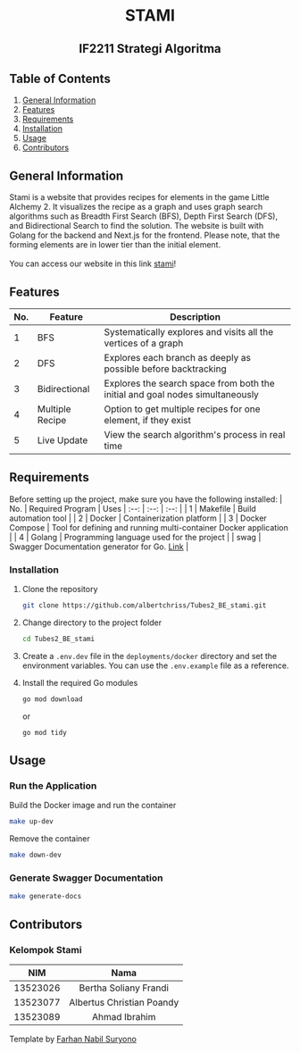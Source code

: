 <h1 align="center">STAMI</h1>
<h2 align="center">IF2211 Strategi Algoritma</h2>

## Table of Contents
1. [General Information](#general-information)
2. [Features](#features)
3. [Requirements](#requirements)
4. [Installation](#installation)
5. [Usage](#usage)
6. [Contributors](#contributors)


## General Information
Stami is a website that provides recipes for elements in the game Little Alchemy 2. It visualizes the recipe as a graph and uses graph search algorithms such as Breadth First Search (BFS), Depth First Search (DFS), and Bidirectional Search to find the solution. The website is built with Golang for the backend and Next.js for the frontend. Please note, that the forming elements are in lower tier than the initial element.
<br/><br/>
You can access our website in this link [stami](https://stami.cpoandy.me/home)!


## Features
| No. | Feature | Description |
|-----|----------------------|------------------------------------------------------------------|
| 1 | BFS | Systematically explores and visits all the vertices of a graph |
| 2 | DFS | Explores each branch as deeply as possible before backtracking |
| 3 | Bidirectional | Explores the search space from both the initial and goal nodes simultaneously |
| 4 | Multiple Recipe | Option to get multiple recipes for one element, if they exist |
| 5 | Live Update | View the search algorithm's process in real time |


## Requirements
Before setting up the project, make sure you have the following installed:
| No. | Required Program | Uses
| :--: | :--: | :--: |
| 1 | Makefile | Build automation tool |
| 2 | Docker | Containerization platform |
| 3 | Docker Compose | Tool for defining and running multi-container Docker application |
| 4 | Golang | Programming language used for the project |
| swag | Swagger Documentation generator for Go. [Link](https://github.com/swaggo/swag) |


### Installation

1. Clone the repository

    ```bash
    git clone https://github.com/albertchriss/Tubes2_BE_stami.git
    ```
2. Change directory to the project folder

    ```bash
    cd Tubes2_BE_stami
    ```
3. Create a `.env.dev` file in the `deployments/docker` directory and set the environment variables. You can use the `.env.example` file as a reference.

4. Install the required Go modules

    ```bash
    go mod download
    ```
    or
    
    ```bash
    go mod tidy
    ```

## Usage

### Run the Application
Build the Docker image and run the container
```bash
make up-dev
```
Remove the container
```bash
make down-dev
```
### Generate Swagger Documentation
```bash
make generate-docs
```

## Contributors
### **Kelompok Stami**
| NIM | Nama |
| :--: | :--: |
| 13523026 | Bertha Soliany Frandi |
| 13523077 | Albertus Christian Poandy |
| 13523089 | Ahmad Ibrahim |

Template by [Farhan Nabil Suryono](https://github.com/Altair1618)
